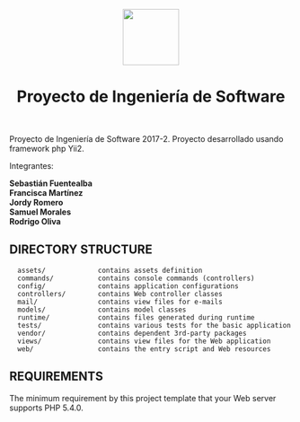 <p align="center">
    <a href="https://github.com/yiisoft" target="_blank">
        <img src="https://avatars0.githubusercontent.com/u/993323" height="100px">
    </a>
    <h1 align="center">Proyecto de Ingeniería de Software</h1>
    <br>
</p>

Proyecto de Ingeniería de Software 2017-2. Proyecto desarrollado usando framework php Yii2.

Integrantes:

<b>Sebastián Fuentealba</b>
<br>
<b>Francisca Martínez</b>
<br>
<b>Jordy Romero</b>
<br>
<b>Samuel Morales</b>
<br>
<b>Rodrigo Oliva</b>
<br>


DIRECTORY STRUCTURE
-------------------

      assets/             contains assets definition
      commands/           contains console commands (controllers)
      config/             contains application configurations
      controllers/        contains Web controller classes
      mail/               contains view files for e-mails
      models/             contains model classes
      runtime/            contains files generated during runtime
      tests/              contains various tests for the basic application
      vendor/             contains dependent 3rd-party packages
      views/              contains view files for the Web application
      web/                contains the entry script and Web resources



REQUIREMENTS
------------

The minimum requirement by this project template that your Web server supports PHP 5.4.0.



